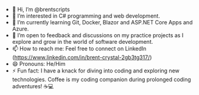 - 👋 Hi, I’m @brentscripts
- 👀 I’m interested in C# programming and web development.
- 🌱 I’m currently learning Git, Docker, Blazor and ASP.NET Core Apps and Azure.
- 💞️ I’m open to feedback and discussions on my practice projects as I explore and grow in the world of software development. 
- 📫 How to reach me: Feel free to connect on LinkedIn (https://www.linkedin.com/in/brent-crystal-2gb3tg317/)
- 😄 Pronouns: He/Him
- ⚡ Fun fact:  I have a knack for diving into coding and exploring new technologies. Coffee is my coding companion during prolonged coding adventures! ☕💻

<!---
brentscripts/brentscripts is a ✨ special ✨ repository because its `README.md` (this file) appears on your GitHub profile.
You can click the Preview link to take a look at your changes.
--->
